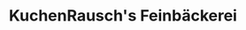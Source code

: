 ---
title: "KuchenRausch's Feinbäckerei"
url: /berlin/kuchenrauschs-feinbaeckerei/
shop: Bäckerei
---